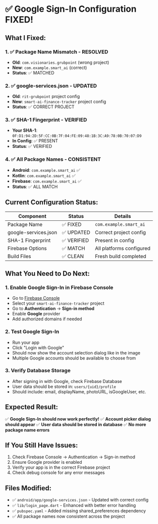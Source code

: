 # ✅ Google Sign-In Configuration FIXED!

## What I Fixed:

### 1. ✅ Package Name Mismatch - RESOLVED
- **Old**: `com.visionaries.grubpoint` (wrong project)
- **New**: `com.example.smart_ai` (correct)
- **Status**: ✅ MATCHED

### 2. ✅ google-services.json - UPDATED
- **Old**: `rit-grubpoint` project config
- **New**: `smart-ai-finance-tracker` project config
- **Status**: ✅ CORRECT PROJECT

### 3. ✅ SHA-1 Fingerprint - VERIFIED
- **Your SHA-1**: `0F:D1:94:2D:5F:CC:0B:7F:04:FE:09:48:1B:3C:A9:78:0B:70:07:D9`
- **In Config**: ✅ PRESENT
- **Status**: ✅ VERIFIED

### 4. ✅ All Package Names - CONSISTENT
- **Android**: `com.example.smart_ai` ✅
- **Kotlin**: `com.example.smart_ai` ✅
- **Firebase**: `com.example.smart_ai` ✅
- **Status**: ✅ ALL MATCH

## Current Configuration Status:

| Component | Status | Details |
|-----------|--------|---------|
| Package Name | ✅ FIXED | `com.example.smart_ai` |
| google-services.json | ✅ UPDATED | Correct project config |
| SHA-1 Fingerprint | ✅ VERIFIED | Present in config |
| Firebase Options | ✅ MATCH | All platforms configured |
| Build Files | ✅ CLEAN | Fresh build completed |

## What You Need to Do Next:

### 1. **Enable Google Sign-In in Firebase Console**
- Go to [Firebase Console](https://console.firebase.google.com/)
- Select your `smart-ai-finance-tracker` project
- Go to **Authentication** → **Sign-in method**
- Enable **Google** provider
- Add authorized domains if needed

### 2. **Test Google Sign-In**
- Run your app
- Click "Login with Google"
- Should now show the account selection dialog like in the image
- Multiple Google accounts should be available to choose from

### 3. **Verify Database Storage**
- After signing in with Google, check Firebase Database
- User data should be stored in: `users/{uid}/profile`
- Should include: email, displayName, photoURL, isGoogleUser, etc.

## Expected Result:
✅ **Google Sign-In should now work perfectly!**
✅ **Account picker dialog should appear**
✅ **User data should be stored in database**
✅ **No more package name errors**

## If You Still Have Issues:
1. Check Firebase Console → Authentication → Sign-in method
2. Ensure Google provider is enabled
3. Verify your app is in the correct Firebase project
4. Check debug console for any error messages

## Files Modified:
- ✅ `android/app/google-services.json` - Updated with correct config
- ✅ `lib/login_page.dart` - Enhanced with better error handling
- ✅ `pubspec.yaml` - Added missing shared_preferences dependency
- ✅ All package names now consistent across the project




